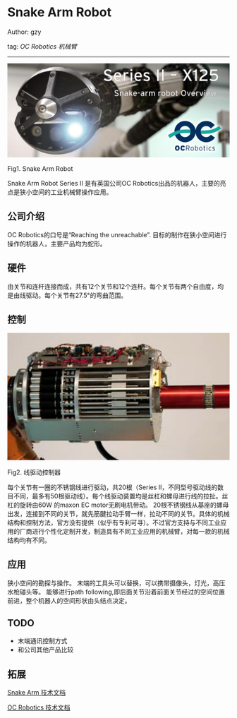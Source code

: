 # Snake Arm Robot

Author: gzy

tag: *OC Robotics* *机械臂*

---

![Snake Arm Robot](../meta/pic/Snake_Arm_Robot.png)

Fig1. Snake Arm Robot

Snake Arm Robot Series II 是有英国公司OC Robotics出品的机器人，主要的亮点是狭小空间的工业机械臂操作应用。

## 公司介绍
OC Robotics的口号是“Reaching the unreachable”. 目标的制作在狭小空间进行操作的机器人，主要产品均为蛇形。

## 硬件
由关节和连杆连接而成，共有12个关节和12个连杆。每个关节有两个自由度，均是由线驱动。每个关节有27.5°的弯曲范围。

## 控制

![Snake Arm Robot](../meta/pic/Snake_Arm_Robot2.png)

Fig2. 线驱动控制器

每个关节有一圈的不锈钢线进行驱动，共20根（Series II，不同型号驱动线的数目不同，最多有50根驱动线）。每个线驱动装置均是丝杠和螺母进行线的拉扯。丝杠的旋转由60W 的maxon EC motor无刷电机带动。
20根不锈钢线从基座的螺母出发，连接到不同的关节，就先筋腱拉动手臂一样，拉动不同的关节。具体的机械结构和控制方法，官方没有提供（似乎有专利可寻）。不过官方支持与不同工业应用的厂商进行个性化定制开发，制造具有不同工业应用的机械臂，对每一款的机械结构均有不同。

## 应用
狭小空间的勘探与操作。
末端的工具头可以替换，可以携带摄像头，灯光，高压水枪碰头等。
能够进行path following,即后面关节沿着前面关节经过的空间位置前进，整个机器人的空间形状由头结点决定。


## TODO

- 末端通讯控制方式
- 和公司其他产品比较


## 拓展
[Snake Arm 技术文档](http://www.ocrobotics.com/downloads/Website/OC%20Robotics%20-%20Series%20II%20X125%20Snake-arm%20System%20-%20Data%20Sheet%20-%20November%202015.pdf)

[OC Robotics 技术文档](https://www.nasa.gov/pdf/628551main_4C-1_Buckingham.pdf)